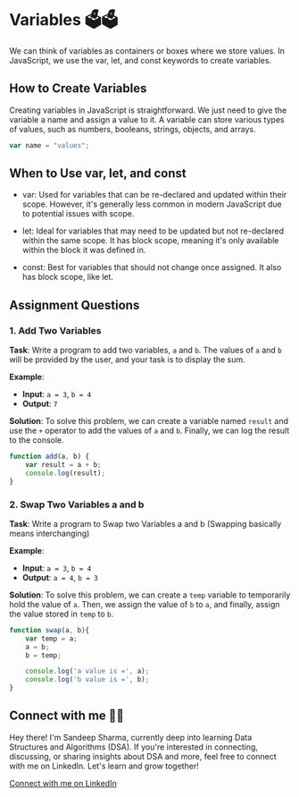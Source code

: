 # Variables 🗳🗳

We can think of variables as containers or boxes where we store values. In JavaScript, we use the var, let, and const keywords to create variables.

## How to Create Variables

Creating variables in JavaScript is straightforward. We just need to give the variable a name and assign a value to it. A variable can store various types of values, such as numbers, booleans, strings, objects, and arrays.

```javascript
var name = "values";
```

## When to Use var, let, and const

* var: Used for variables that can be re-declared and updated within their scope. However, it's generally less common in modern JavaScript due to potential issues with scope.

* let: Ideal for variables that may need to be updated but not re-declared within the same scope. It has block scope, meaning it's only available within the block it was defined in.

* const: Best for variables that should not change once assigned. It also has block scope, like let.

## Assignment Questions

### 1. Add Two Variables

**Task**: Write a program to add two variables, `a` and `b`. The values of `a` and `b` will be provided by the user, and your task is to display the sum.

**Example**:
- **Input**: `a = 3`, `b = 4`
- **Output**: `7`

**Solution**: 
To solve this problem, we can create a variable named `result` and use the `+` operator to add the values of `a` and `b`. Finally, we can log the result to the console.

```javascript
function add(a, b) {
    var result = a + b;
    console.log(result);
}
```

### 2. Swap Two Variables a and b

**Task**: Write a program to Swap two Variables a and b (Swapping basically means interchanging)

**Example**:
- **Input**: `a = 3`, `b = 4`
- **Output**: `a = 4`, `b = 3`

**Solution**: 
To solve this problem, we can create a `temp` variable to temporarily hold the value of `a`. Then, we assign the value of `b` to `a`, and finally, assign the value stored in `temp` to `b`.

```javascript
function swap(a, b){
    var temp = a;
    a = b;
    b = temp;

    console.log('a value is =', a);
    console.log('b value is =', b);
}
```

## Connect with me 🎉🎉

Hey there! I'm Sandeep Sharma, currently deep into learning Data Structures and Algorithms (DSA). If you're interested in connecting, discussing, or sharing insights about DSA and more, feel free to connect with me on LinkedIn. Let's learn and grow together!

[Connect with me on LinkedIn](https://www.linkedin.com/in/devsandeepsharma/)